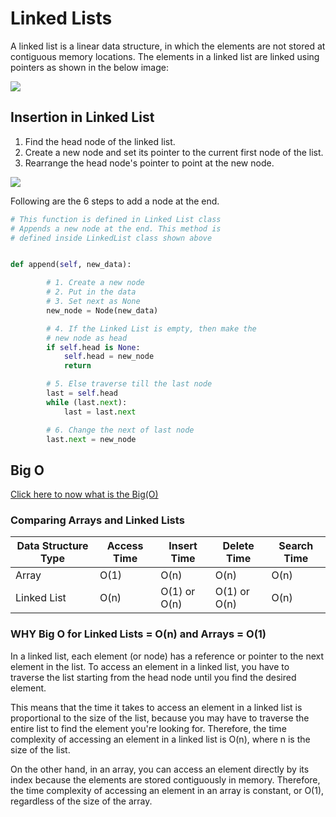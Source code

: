 # Linked Lists

A linked list is a linear data structure, in which the elements are not stored at contiguous memory locations. The elements in a linked list are linked using pointers as shown in the below image:

![](https://miro.medium.com/v2/resize:fit:720/format:webp/1*hk2vLhF9CK94grEu93pzLQ.png) 

## Insertion in Linked List
1. Find the head node of the linked list.
2. Create a new node and set its pointer to the current first node of the list.
3. Rearrange the head node's pointer to point at the new node.

![](https://cdn.procoding.org/datastructures/linkedlist/singly-linked-list/singly-linked-list-insert-at-end.gif) 

Following are the 6 steps to add a node at the end.

```python
# This function is defined in Linked List class
# Appends a new node at the end. This method is
# defined inside LinkedList class shown above


def append(self, new_data):

		# 1. Create a new node
		# 2. Put in the data
		# 3. Set next as None
		new_node = Node(new_data)

		# 4. If the Linked List is empty, then make the
		# new node as head
		if self.head is None:
			self.head = new_node
			return

		# 5. Else traverse till the last node
		last = self.head
		while (last.next):
			last = last.next

		# 6. Change the next of last node
		last.next = new_node

```

## Big O

 [Click here to now what is the Big(O)](../ReadClass01/README.md) 


 ### Comparing Arrays and Linked Lists

 | Data Structure Type | Access Time | Insert Time | Delete Time | Search Time |
|---------------------|-------------|-------------|-------------|-------------|
| Array               | O(1)        | O(n)        | O(n)        | O(n)        |
| Linked List         | O(n)        | O(1) or O(n)| O(1) or O(n)| O(n)        |


### WHY Big O for Linked Lists = O(n) and Arrays = O(1)

In a linked list, each element (or node) has a reference or pointer to the next element in the list. To access an element in a linked list, you have to traverse the list starting from the head node until you find the desired element.

This means that the time it takes to access an element in a linked list is proportional to the size of the list, because you may have to traverse the entire list to find the element you're looking for. Therefore, the time complexity of accessing an element in a linked list is O(n), where n is the size of the list.

On the other hand, in an array, you can access an element directly by its index because the elements are stored contiguously in memory. Therefore, the time complexity of accessing an element in an array is constant, or O(1), regardless of the size of the array.

